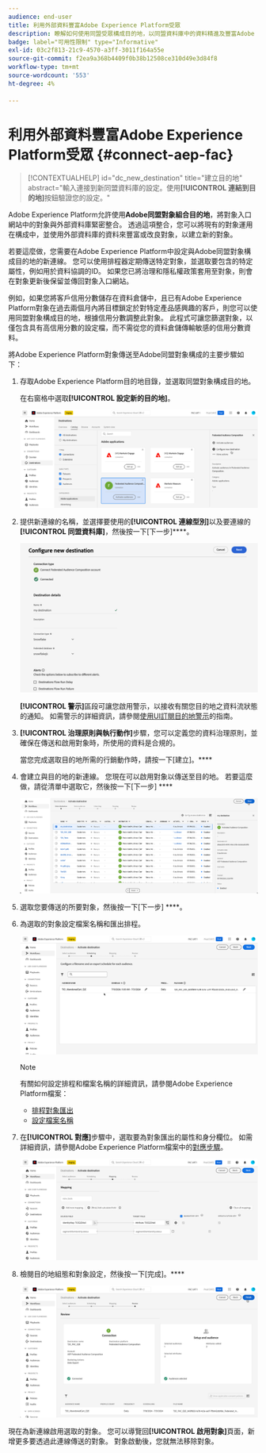 ```yaml
---
audience: end-user
title: 利用外部資料豐富Adobe Experience Platform受眾
description: 瞭解如何使用同盟受眾構成目的地，以同盟資料庫中的資料精進及豐富Adobe Experience Platform受眾。
badge: label="可用性限制" type="Informative"
exl-id: 03c2f813-21c9-4570-a3ff-3011f164a55e
source-git-commit: f2ea9a368b4409f0b38b12508ce310d49e3d84f8
workflow-type: tm+mt
source-wordcount: '553'
ht-degree: 4%

---
```


# 利用外部資料豐富Adobe Experience Platform受眾 {#connect-aep-fac}

>[!CONTEXTUALHELP]
>id="dc_new_destination"
>title="建立目的地"
>abstract="輸入連接到新同盟資料庫的設定。使用&#x200B;**[!UICONTROL 連結到目的地]**&#x200B;按鈕驗證您的設定。"

Adobe Experience Platform允許使用&#x200B;**Adobe同盟對象組合目的地**，將對象入口網站中的對象與外部資料庫緊密整合。 透過這項整合，您可以將現有的對象運用在構成中，並使用外部資料庫的資料來豐富或改良對象，以建立新的對象。

若要這麼做，您需要在Adobe Experience Platform中設定與Adobe同盟對象構成目的地的新連線。 您可以使用排程器定期傳送特定對象，並選取要包含的特定屬性，例如用於資料協調的ID。 如果您已將治理和隱私權政策套用至對象，則會在對象更新後保留並傳回對象入口網站。

例如，如果您將客戶信用分數儲存在資料倉儲中，且已有Adobe Experience Platform對象在過去兩個月內將目標鎖定於對特定產品感興趣的客戶，則您可以使用同盟對象構成目的地，根據信用分數調整此對象。 此程式可讓您篩選對象，以僅包含具有高信用分數的設定檔，而不需從您的資料倉儲傳輸敏感的信用分數資料。

將Adobe Experience Platform對象傳送至Adobe同盟對象構成的主要步驟如下：

1. 存取Adobe Experience Platform目的地目錄，並選取同盟對象構成目的地。

   在右窗格中選取&#x200B;**[!UICONTROL 設定新的目的地]**。

   ![](assets/destination-new.png)

1. 提供新連線的名稱，並選擇要使用的&#x200B;**[!UICONTROL 連線型別]**&#x200B;以及要連線的&#x200B;**[!UICONTROL 同盟資料庫]**，然後按一下[下一步]****。

   ![](assets/destination-configure.png)

   **[!UICONTROL 警示]**&#x200B;區段可讓您啟用警示，以接收有關您目的地之資料流狀態的通知。 如需警示的詳細資訊，請參閱[使用UI訂閱目的地警示](https://experienceleague.adobe.com/en/docs/experience-platform/destinations/ui/alerts)的指南。

1. **[!UICONTROL 治理原則與執行動作]**&#x200B;步驟，您可以定義您的資料治理原則，並確保在傳送和啟用對象時，所使用的資料是合規的。

   當您完成選取目的地所需的行銷動作時，請按一下[建立]。****

1. 會建立與目的地的新連線。 您現在可以啟用對象以傳送至目的地。 若要這麼做，請從清單中選取它，然後按一下[下一步] ****

   ![](assets/destination-activate.png)

1. 選取您要傳送的所要對象，然後按一下[下一步] ****。

1. 為選取的對象設定檔案名稱和匯出排程。

   ![](assets/destination-schedule.png)

   >[!NOTE]
   >
   >有關如何設定排程和檔案名稱的詳細資訊，請參閱Adobe Experience Platform檔案：
   >* [排程對象匯出](https://experienceleague.adobe.com/en/docs/experience-platform/destinations/ui/activate/activate-batch-profile-destinations#scheduling)
   >* [設定檔案名稱](https://experienceleague.adobe.com/en/docs/experience-platform/destinations/ui/activate/activate-batch-profile-destinations#configure-file-names)

1. 在&#x200B;**[!UICONTROL 對應]**&#x200B;步驟中，選取要為對象匯出的屬性和身分欄位。 如需詳細資訊，請參閱Adobe Experience Platform檔案中的[對應步驟](https://experienceleague.adobe.com/en/docs/experience-platform/destinations/ui/activate/activate-batch-profile-destinations#mapping)。

   ![](assets/destination-attributes.png)

1. 檢閱目的地組態和對象設定，然後按一下[完成]。****

   ![](assets/destination-review.png)

現在為新連線啟用選取的對象。 您可以導覽回&#x200B;**[!UICONTROL 啟用對象]**&#x200B;頁面，新增更多要透過此連線傳送的對象。 對象啟動後，您就無法移除對象。
